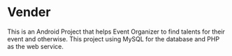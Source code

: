 # Vender

This is an Android Project that helps Event Organizer to find talents for their event and otherwise.
This project using MySQL for the database and PHP as the web service.
